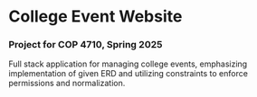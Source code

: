 # College Event Website
### Project for COP 4710, Spring 2025
Full stack application for managing college events, emphasizing implementation of given ERD and utilizing constraints to enforce permissions and normalization.

